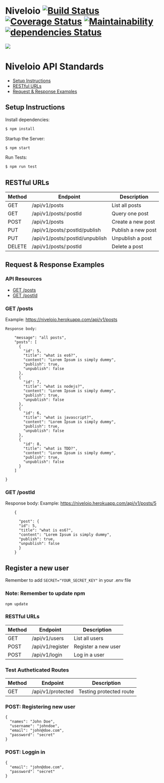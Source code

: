 # Niveloio [![Build Status](https://travis-ci.com/niveloio/niveloio.svg?branch=develop)](https://travis-ci.com/niveloio/niveloio) [![Coverage Status](https://coveralls.io/repos/github/niveloio/niveloio/badge.svg?branch=develop&kill-cache=1)](https://coveralls.io/github/niveloio/niveloio?branch=develop&service=github) [![Maintainability](https://api.codeclimate.com/v1/badges/57a880b0b1fbcf7dc89e/maintainability)](https://codeclimate.com/github/niveloio/niveloio/maintainability) [![dependencies Status](https://david-dm.org/expressjs/express/status.svg)](https://david-dm.org/expressjs/express)

![](./logo.jpg)

# Niveloio API Standards

- [Setup Instructions](#instructions)
- [RESTful URLs](#restful-urls)
- [Request & Response Examples](#request--response-examples)

## Setup Instructions

Install dependencies:

```sh
$ npm install
```

Startup the Server:

```sh
$ npm start
```

Run Tests:

```sh
$ npm run test
```

## RESTful URLs

| Method | Endpoint                        | Description        |
| ------ | ------------------------------- | ------------------ |
| GET    | /api/v1/posts                   | List all posts     |
| GET    | /api/v1/posts/:postId           | Query one post     |
| POST   | /api/v1/posts                   | Create a new post  |
| PUT    | /api/v1/posts/:postId/publish   | Publish a new post |
| PUT    | /api/v1/posts/:postId/unpublish | Unpublish a post   |
| DELETE | /api/v1/posts/:postId           | Delete a post      |

## Request & Response Examples

### API Resources

- [GET /posts](#get-posts)
- [GET /postId](#get-onepost)

### GET /posts

Example: https://niveloio.herokuapp.com/api/v1/posts
```
Response body:

    "message": "all posts",
    "posts": [
      {
        "id": 5,
        "title": "what is es6?",
        "content": "Lorem Ipsum is simply dummy",
        "publish": true,
        "unpublish": false
      },
      {
        "id": 7,
        "title": "what is nodejs?",
        "content": "Lorem Ipsum is simply dummy",
        "publish": true,
        "unpublish": false
      },
      {
        "id": 6,
        "title": "what is javascript?",
        "content": "Lorem Ipsum is simply dummy",
        "publish": true,
        "unpublish": false
      },
      {
        "id": 8,
        "title": "what is TDD?",
        "content": "Lorem Ipsum is simply dummy",
        "publish": true,
        "unpublish": false
      }
    ]

}
```

### GET /postId

Response body:
Example: https://niveloio.herokuapp.com/api/v1/posts/5
```
    {

      "post": {
      "id": 5,
      "title": "what is es6?",
      "content": "Lorem Ipsum is simply dummy",
      "publish": true,
      "unpublish": false
      }
    }
```

## Register a new user

Remember to add `SECRET="YOUR_SECRET_KEY"` in your .env file

### Note: Remember to update npm 

```
npm update
```

### RESTful URLs

| Method | Endpoint                        | Description        |
| ------ | ------------------------------- | ------------------ |
| GET    | /api/v1/users                   | List all users     |
| POST   | /api/v1/register                | Register a new user  |
| POST   | /api/v1/login                   | Log in a user |

### Test Autheticated Routes



| Method | Endpoint                        | Description        |
| ------ | ------------------------------- | ------------------ |
| GET   | /api/v1/protected                   | Testing protected route |

### POST: Registering new user

```
{
  "names": "John Doe",
  "username": "johndoe",
  "email": "john@doe.com",
  "password": "secret"
}
```

### POST: Loggin in

```
{
  "email": "john@doe.com",
  "password": "secret"
}
```

